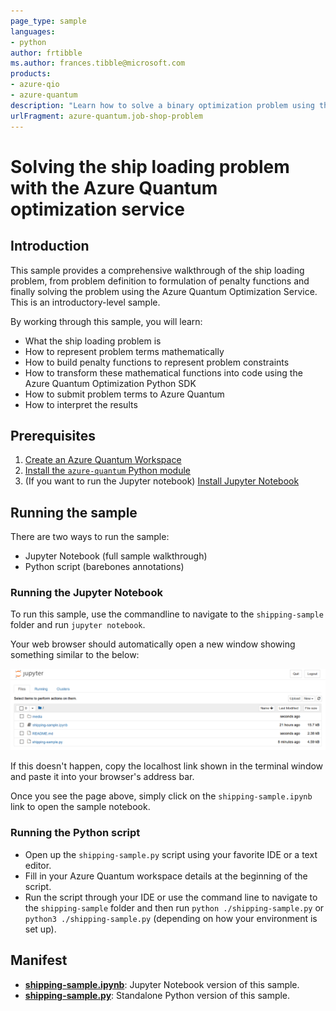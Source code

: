 ```yaml
---
page_type: sample
languages:
- python
author: frtibble
ms.author: frances.tibble@microsoft.com
products:
- azure-qio
- azure-quantum
description: "Learn how to solve a binary optimization problem using the Azure Quantum optimization service"
urlFragment: azure-quantum.job-shop-problem
---
```


# Solving the ship loading problem with the Azure Quantum optimization service

## Introduction

This sample provides a comprehensive walkthrough of the ship loading problem, from problem definition to formulation of penalty functions and finally solving the problem using the Azure Quantum Optimization Service. This is an introductory-level sample.

By working through this sample, you will learn:

- What the ship loading problem is
- How to represent problem terms mathematically
- How to build penalty functions to represent problem constraints
- How to transform these mathematical functions into code using the Azure Quantum Optimization Python SDK
- How to submit problem terms to Azure Quantum
- How to interpret the results

## Prerequisites

1. [Create an Azure Quantum Workspace](https://docs.microsoft.com/azure/quantum/how-to-use-the-python-sdk)
2. [Install the `azure-quantum` Python module](https://docs.microsoft.com/azure/quantum/how-to-use-the-python-sdk)
3. (If you want to run the Jupyter notebook) [Install Jupyter Notebook](https://jupyter.org/install)

## Running the sample

There are two ways to run the sample:

- Jupyter Notebook (full sample walkthrough)
- Python script (barebones annotations)

### Running the Jupyter Notebook

To run this sample, use the commandline to navigate to the `shipping-sample` folder and run `jupyter notebook`.

Your web browser should automatically open a new window showing something similar to the below:

![Jupyter Notebook landing page](./media/jupyter-homepage.png)

If this doesn't happen, copy the localhost link shown in the terminal window and paste it into your browser's address bar.

Once you see the page above, simply click on the `shipping-sample.ipynb` link to open the sample notebook.

### Running the Python script

- Open up the `shipping-sample.py` script using your favorite IDE or a text editor.
- Fill in your Azure Quantum workspace details at the beginning of the script.
- Run the script through your IDE or use the command line to navigate to the `shipping-sample` folder and then run `python ./shipping-sample.py` or `python3 ./shipping-sample.py` (depending on how your environment is set up).

## Manifest

- **[shipping-sample.ipynb](https://github.com/microsoft/qio-samples/blob/main/samples/ship-loading/shipping-sample.ipynb)**: Jupyter Notebook version of this sample.
- **[shipping-sample.py](https://github.com/microsoft/qio-samples/blob/main/samples/ship-loading/shipping-sample.py)**: Standalone Python version of this sample.
